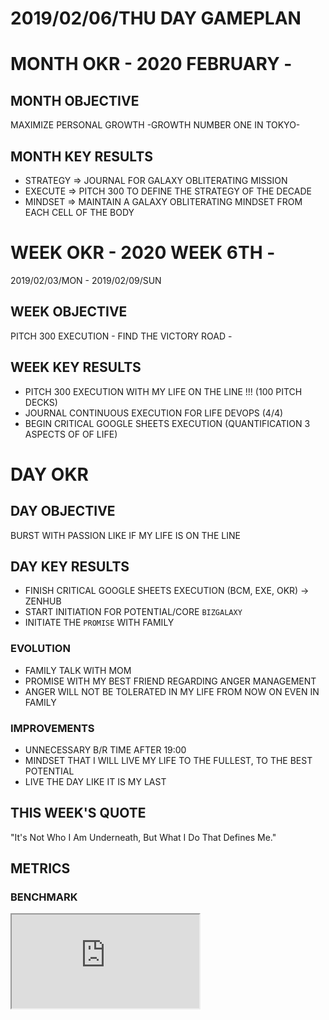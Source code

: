 # 2019/02/06/THU DAY GAMEPLAN

# MONTH OKR - 2020 FEBRUARY -

## MONTH OBJECTIVE

MAXIMIZE PERSONAL GROWTH -GROWTH NUMBER ONE IN TOKYO-

## MONTH KEY RESULTS

- STRATEGY => JOURNAL FOR GALAXY OBLITERATING MISSION
- EXECUTE => PITCH 300 TO DEFINE THE STRATEGY OF THE DECADE
- MINDSET => MAINTAIN A GALAXY OBLITERATING MINDSET FROM EACH CELL OF THE BODY

# WEEK OKR - 2020 WEEK 6TH -

2019/02/03/MON - 2019/02/09/SUN

## WEEK OBJECTIVE

PITCH 300 EXECUTION - FIND THE VICTORY ROAD -

## WEEK KEY RESULTS

- PITCH 300 EXECUTION WITH MY LIFE ON THE LINE !!! (100 PITCH DECKS)
- JOURNAL CONTINUOUS EXECUTION FOR LIFE DEVOPS (4/4)
- BEGIN CRITICAL GOOGLE SHEETS EXECUTION (QUANTIFICATION 3 ASPECTS OF OF LIFE)

# DAY OKR

## DAY OBJECTIVE

BURST WITH PASSION LIKE IF MY LIFE IS ON THE LINE

## DAY KEY RESULTS

- FINISH CRITICAL GOOGLE SHEETS EXECUTION (BCM, EXE, OKR) -> ZENHUB
- START INITIATION FOR POTENTIAL/CORE `BIZGALAXY`
- INITIATE THE `PROMISE` WITH FAMILY

### EVOLUTION

- FAMILY TALK WITH MOM
- PROMISE WITH MY BEST FRIEND REGARDING ANGER MANAGEMENT
- ANGER WILL NOT BE TOLERATED IN MY LIFE FROM NOW ON EVEN IN FAMILY

### IMPROVEMENTS

- UNNECESSARY B/R TIME AFTER 19:00
- MINDSET THAT I WILL LIVE MY LIFE TO THE FULLEST, TO THE BEST POTENTIAL
- LIVE THE DAY LIKE IT IS MY LAST

## THIS WEEK'S QUOTE

"It's Not Who I Am Underneath, But What I Do That Defines Me."

## METRICS

### BENCHMARK

<div class="responsive-iframe">
<iframe src="https://docs.google.com/spreadsheets/d/e/2PACX-1vTpPWIAMTPfc-oKNewk1rz-IaLbIaBbYkntFbdDdH0vzeTMDLjzjPofa-U7Oq78bC5yWef3IJIJLQTt/pubchart?oid=57018353&amp;format=interactive"></iframe>
</div>
